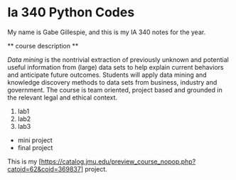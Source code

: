 # Ia 340 Python Codes

My name is Gabe Gillespie, and this is my IA 340 notes  for the year. 

** course description **

*Data mining* is the nontrivial extraction of previously unknown and potential useful information from (large) data sets to help explain current behaviors and anticipate future outcomes. Students will apply data mining and knowledge discovery methods to data sets from business, industry and government. The course is team oriented, project based and grounded in the relevant legal and ethical context.

1. lab1
2. lab2
3. lab3

- mini project
- final project

This is my [https://catalog.jmu.edu/preview_course_nopop.php?catoid=62&coid=369837] project. 
